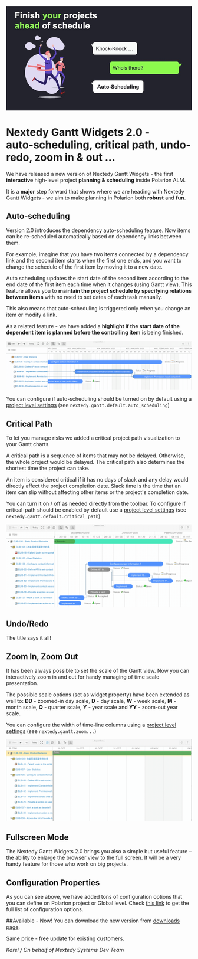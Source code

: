 
![Gantt Widgets 2.0](img/announcement-2.0.0.jpg)

#  Nextedy Gantt Widgets 2.0 - <br> auto-scheduling, critical path, undo-redo, zoom in & out ...

We have released a new version of Nextedy Gantt Widgets - the first **interactive** high-level project **planning & scheduling** inside Polarion ALM.

It is a  **major**  step forward that shows where we are heading with Nextedy Gantt Widgets - we aim to make planning in Polarion both **robust** and **fun**.


## Auto-scheduling
Version 2.0 introduces the dependency auto-scheduling feature. Now items can be re-scheduled automatically based on dependency links between them.

For example, imagine that you have two items connected by a dependency link and the second item starts when the first one ends, and you want to change the schedule of the first item by moving it to a new date.

Auto scheduling updates the start date of the second item according to the end date of the first item each time when it changes (using Gantt view). This feature allows you to  **maintain the project schedule by specifying relations between items** with no need to set dates of each task manually.

This also means that auto-scheduling is triggered only when you change an item or modify a link.

As a related feature - we have added a **highlight if the start date of the dependent item is planned before the controlling item** is being finished.


![gantt-auto-schedule](img/gantt-auto-schedule.gif)


You can configure if auto-scheduling should be turned on by default using a [project level settings](../context-properties) (see `nextedy.gantt.default.auto_scheduling`)

## Critical Path

To let you manage risks we added a critical project path visualization to your Gantt charts.

A critical path is a sequence of items that may not be delayed. Otherwise, the whole project would be delayed.
The critical path also determines the shortest time the project can take.

An item is considered critical if it has no days of slack and any delay would directly affect the project completion date.
Slack time is the time that an item can slip without affecting other items or the project's completion date.

You can turn it on / off as needed directly from the toolbar.  To configure if critical-path should be enabled by default use a [project level settings](../context-properties) (see `nextedy.gantt.default.critical_path`)

![gantt-critical-path](img/gantt-critical-path.gif)


## Undo/Redo
The title says it all! 

## Zoom In, Zoom Out
It has been always possible to set the scale of the Gantt view. Now you can interactively zoom in and out for handy managing of time scale presentation. 

The possible scale options (set as widget property) have been extended as well to: **DD** - zoomed-in day scale, **D** - day scale, **W** - week scale, **M** - month scale, **Q** - quarter scale, **Y** -  year scale and **YY** - zoom-out year scale.

You can configure the width of time-line columns using  a [project level settings](../context-properties) (see `nextedy.gantt.zoom...`)

![gantt-zoom](img/gantt-zoom.gif)

## Fullscreen Mode

The Nextedy Gantt Widgets 2.0 brings you also a simple but useful feature – the ability to enlarge the browser view to the full screen. It will be a very handy feature for those who work on big projects.

## Configuration Properties
As you can see above, we have added tons of configuration options that you can define on Polarion project or Global level. Check
[this link](../context-properties) to get the full list of configuration options.


##Available - Now!
You can download the new version from [downloads page](../download). 

Same price - free update for existing customers. 

*Karel / On behalf of Nextedy Systems Dev Team*

<br>
<br>
<br>



